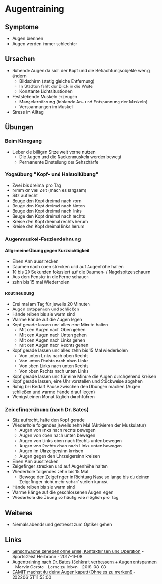 # Augentraining

## Symptome

* Augen brennen
* Augen werden immer schlechter

## Ursachen

* Ruhende Augen da sich der Kopf und die Betrachtungsobjekte wenig ändern
  * Bildschirm (stetig gleiche Entfernung)
  * In Städten fehlt der Blick in die Weite
  * Konstante Lichtsituationen
* Feststehende Muskeln erzeugen
  * Mangelernährung (fehlende An- und Entspannung der Muskeln)
  * Verspannungen im Muskel
* Stress im Alltag

## Übungen

### Beim Kinogang

* Lieber die billigen Sitze weit vorne nutzen
  * Die Augen und die Nackenmuskeln werden bewegt
  * Permanente Einstellung der Sehschärfe

### Yogaübung "Kopf- und Halsrollübung"

* Zwei bis dreimal pro Tag
* Nimm dir viel Zeit (mach es langsam)
* Sitz aufrecht
* Beuge den Kopf dreimal nach vorn
* Beuge den Kopf dreimal nach hinten
* Beuge den Kopf dreimal nach links
* Beuge den Kopf dreimal nach rechts
* Kreise den Kopf dreimal rechts herum
* Kreise den Kopf dreimal links herum

### Augenmuskel-Fasziendehnung

#### Allgemeine Übung gegen Kurzsichtigkeit

* Einen Arm ausstrecken
* Daumen nach oben strecken und auf Augenhöhe halten
* 10 bis 20 Sekunden fokusiert auf die Daumen- / Nagelspitze schauen
* Aus dem Fenster in die Ferne schauen
* zehn bis 15 mal Wiederholen

#### Routineübung

* Drei mal am Tag für jeweils 20 Minuten
* Augen entspannen und schließen
* Hände reiben bis sie warm sind
* Warme Hände auf die Augen legen
* Kopf gerade lassen und alles eine Minute halten
    * Mit den Augen nach Oben gehen
    * Mit den Augen nach Unten gehen
    * Mit den Augen nach Links gehen
    * Mit den Augen nach Rechts gehen
* Kopf gerade lassen und alles zehn bis 15 Mal wiederholen
    * Von unten Links nach oben Rechts
    * Von unten Rechts nach oben Links
    * Von oben Links nach unten Rechts
    * Von oben Rechts nach unten Links
* Kopf gerade lassen und für eine Minute die Augen durchgehend kreisen
* Kopf gerade lassen, eine Uhr vorstellen und Stückweise abgehen
* Ruhig bei Bedarf Pause zwischen den Übungen machen (Augen schließen und warme Hände drauf legen)
* Wenigst einen Monat täglich durchführen

### Zeigefingerübung (nach Dr. Bates)

* Sitz aufrecht, halte den Kopf gerade
* Wiederhole folgendes jeweils zehn Mal (Aktivieren der Muskulatur)
    * Augen von links nach rechts bewegen
    * Augen von oben nach unten bewegen
    * Augen von Links oben nach Rechts unten bewegen
    * Augen von Rechts oben nach Links unten bewegen
    * Augen im Uhrzeigersinn kreisen
    * Augen gegen den Uhrzeigersinn kreisen
* Einen Arm ausstrecken
* Zeigefinger strecken und auf Augenhöhe halten
* Wiederhole folgendes zehn bis 15 Mal
    * Bewege den Zeigefinger in Richtung Nase so lange bis du deinen Zeigefinger nicht mehr scharf stellen kannst
* Hände reiben bis sie warm sind
* Warme Hänge auf die geschlossenen Augen legen
* Wiederhole die Übung so häufig wie möglich pro Tag

## Weiteres

* Niemals abends und gestresst zum Optiker gehen

## Links

* [Sehschwäche beheben ohne Brille, Kontaktlinsen und Operation](https://www.youtube.com/watch?v=99WEZ4LnPxo) - SportsGeist Heilbronn - 2017-11-08
* [Augentraining nach Dr. Bates (Sehkraft verbessern + Augen entspannen](https://www.youtube.com/watch?v=m69C5NJhTbU) - Marvin Gerste - Lerne zu leben - 2018-08-08
* [DAMIT machst du deine Augen kaputt (Ohne es zu merken!)](https://www.youtube.com/watch?v=UcyibgRWTuw) - 20220615T11:53:00

